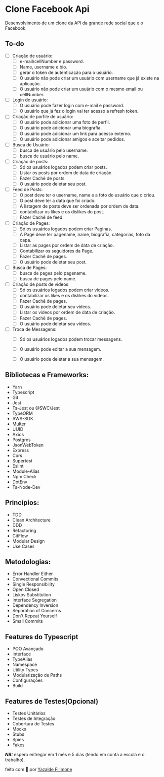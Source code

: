 # Clone Facebook Api
Desenvolvimento de um clone da API da grande rede social que e o Facebook.

## To-do


- [ ] Criação de  usuário:
   - [ ] e-mail/cellNumber e password.
   - [ ] Name, username e bio.
   - [ ] gerar o token de autenticação para o usuário.
   - [ ] O usuário não pode criar um usuário com username que já existe na aplicação.
   - [ ] O usuário não pode criar um usuário com o mesmo email ou cellNumber.
- [ ] Login de usuário:
  - [ ] O usuário pode fazer login com e-mail e password.
  - [ ] O usuário que já fez o login vai ter acesso a refresh token.
- [ ] Criação de porfile de usuário:
  - [ ] O usuário pode adicionar uma foto de perfil.
  - [ ] O usuário pode adicionar uma biografia.
  - [ ] O usuário pode adicionar um link para acesso externo.
  - [ ] O usuário pode adicionar amigos e aceitar pedidos.
- [ ] Busca de Usuário:
  - [ ] busca de usuário pelo username.
  - [ ] busca de usuário pelo name.
- [ ] Criação de posts:
  - [ ] Só os usuários logados podem criar posts.
  - [ ] Listar os posts por ordem de data de criação.
  - [ ] Fazer Cachê de posts.
  - [ ] O usuário pode deletar seu post.
- [ ] Feed de Posts:
  - [ ] O post deve ter o username, name e a foto do usuário que o criou.
  - [ ] O post deve ter a data que foi criado.
  - [ ] A listagem de posts deve ser ordenada por ordem de data.
  - [ ] contabilizar os likes e os dislikes do post.
  - [ ] Fazer Cachê de feed.
- [ ] Criação de Pages:
  - [ ] Só os usuários logados podem criar Paginas.
  - [ ] A Page deve ter pagename, name, biografia, categorias, foto da capa. 
  - [ ] Listar as pages por ordem de data de criação.
  - [ ] Contabilizar os seguidores da Page.
  - [ ] Fazer Cachê de pages.
  - [ ] O usuário pode deletar seu post.
- [ ] Busca de Pages:
  - [ ] busca de pages pelo pagename.
  - [ ] busca de pages pelo name.
- [ ] Criação de posts de videos:
  - [ ] Só os usuários logados podem criar videos.
  - [ ] contabilizar os likes e os dislikes do videos.
  - [ ] Fazer Cachê de pages.
  - [ ] O usuário pode deletar seu videos.
  - [ ] Listar os videos por ordem de data de criação.
  - [ ] Fazer Cachê de pages.
  - [ ] O usuário pode deletar seu videos.
- [ ] Troca de Messagens:
  - [ ] Só os usuários logados podem trocar messagens.
  - [ ] O usuário pode editar a sua mensagem.
  - [ ] O usuário pode deletar a sua mensagem.



## Bibliotecas e Frameworks:
* Yarn
* Typescript
* Git
* Jest
* Ts-Jest ou @SWC/Jest
* TypeORM
* AWS-SDK
* Multer
* UUID
* Axios
* Postgres
* JsonWebToken
* Express
* Cors
* Supertest
* Eslint
* Module-Alias
* Npm Check
* DotEnv
* Ts-Node-Dev

## Princípios:
* TDD
* Clean Architecture
* DDD
* Refactoring
* GitFlow
* Modular Design
* Use Cases

## Metodologias:
* Error Handler  Either
* Convectional Commits
* Single Responsibility
* Open Closed
* Liskov Substitution
* Interface Segregation
* Dependency Inversion
* Separation of Concerns
* Don't Repeat Yourself
* Small Commits

## Features do Typescript
* POO Avançado
* Interface
* TypeAlias
* Namespace
* Utility Types
* Modularização de Paths
* Configurações
* Build

## Features de Testes(Opcional)
* Testes Unitários
* Testes de Integração
* Cobertura de Testes
* Mocks
* Stubs
* Spies
* Fakes

***NB:*** espero entregar em 1 mês e 5 dias (tendo em conta a escola e o trabalho).

feito com 💙 por [Yazalde Filimone]('https://github.com/yazaldefilimonepinto')

